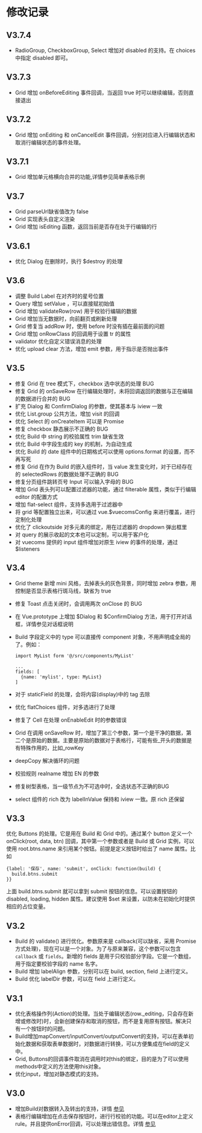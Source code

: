# 修改记录

## V3.7.4

* RadioGroup, CheckboxGroup, Select 增加对 disabled 的支持。在 choices 中指定 disabled 即可。
## V3.7.3

* Grid 增加 onBeforeEditing 事件回调，当返回 true 时可以继续编辑，否则直接退出
## V3.7.2

* Grid 增加 onEditing 和  onCancelEdit 事件回调，分别对应进入行编辑状态和取消行编辑状态的事件处理。
  
## V3.7.1

* Grid 增加单元格横向合并的功能,详情参见简单表格示例

## V3.7
* Grid parseUrl缺省值改为 false
* Grid 实现表头自定义渲染
* Grid 增加 isEditing 函数，返回当前是否存在处于行编辑的行

## V3.6.1
* 优化 Dialog 在删除时，执行 $destroy 的处理

## V3.6
* 调整 Build Label 在对齐时的星号位置
* Query 增加 setValue ，可以直接赋初始值
* Grid 增加 validateRow(row) 用于校验行编辑的数据
* Grid 增加当无数据时，向前翻页或刷新处理
* Grid 修复当 addRow 时，使用 before 时没有插在最前面的问题
* Grid 增加 onRowClass 的回调用于设置 tr 的属性
* validator 优化自定义错误消息的处理
* 优化 upload clear 方法，增加 emit 参数，用于指示是否抛出事件

## V3.5
* 修复 Grid 在 tree 模式下，checkbox 选中状态的处理 BUG
* 修复 Grid 的 onSaveRow 在行编辑处理时，未将回调返回的数据与正在编辑的数据进行合并的 BUG
* 扩充 Dialog 和 ConfirmDialog 的参数，使其基本与 iview 一致
* 优化 List.group 公共方法，增加 visit 的回调
* 优化 Select 的 onCreateItem 可以是 Promise
* 修复 checkbox 静态展示不正确的 BUG
* 优化 Build 中 string 的校验属性 trim 缺省生效
* 优化 Build 中字段生成的 key 的机制，为自动生成
* 优化 Build 的 date 组件中的日期格式可以使用 options.format 的设置，而不再写死
* 修复 Grid 在作为 Build 的嵌入组件时，当 value 发生变化时，对于已经存在的 selectedRows 的数据处理不正确的 BUG
* 修复分页组件跳转页号 Input 可以输入字母的 BUG
* 增加 Grid 表头列可以配置过滤器的功能，通过 filterable 属性，类似于行编辑 editor 的配置方式
* 增加 flat-select 组件，支持多选用于过滤器中
* 将 grid 等配置独立出来，可以通过 vue.$vuecomsConfig 来进行覆盖，进行定制化处理
* 优化了 clickoutside 对多元素的绑定，用在过滤器的 dropdown 弹出框里
* 对 query 的展示收起的文本也可以定制，可以用于客户化
* 对 vuecoms 提供的 input 组件增加对原生 iview 的事件的处理，通过 $listeners

## V3.4
* Grid theme 新增 mini 风格，去掉表头的灰色背景，同时增加 zebra 参数，用控制是否显示表格行斑马线，缺省为 true
* 修复 Toast 点击关闭时，会调用两次 onClose 的 BUG
* 在 Vue.prototype 上增加 $Dialog 和 $ConfirmDialog 方法，用于打开对话框，详情参见对话框说明
* Build 字段定义中的 type 可以直接传 component 对象，不用声明成全局的了。例如：

    ```
    import MyList form '@/src/components/MyList'

    ...
    fields: [
      {name: 'mylist', type: MyList}
    ]
    ```

* 对于 staticField 的处理，会将内容(display)中的 tag 去除
* 优化 flatChoices 组件，对多选进行了处理
* 修复了 Cell 在处理 onEnableEdit 时的参数错误
* Grid 在调用 onSaveRow 时，增加了第三个参数，第一个是干净的数据，第二个是原始的数据。主要是原始的数据对于表格行，可能有些_开头的数据是有特殊作用的，比如_rowKey
* deepCopy 解决循环的问题
* 校验规则 realname 增加 EN 的参数
* 修复树型表格，当一级节点为不可选中时，全选状态不正确的BUG
* select 组件的 rich 改为 labelInValue 保持和 iview 一致。原 rich 还保留

## V3.3

优化 Buttons 的处理。它是用在 Build 和 Grid 中的。通过某个 button 定义一个 onClick(root, data, btn) 回调，其中第一个参数或者是 Build 或 Grid 实例，可以使用 root.btns.name 来引用某个按钮。前提是定义按钮时给出了 name 属性。比如

```
{label: '保存', name: 'submit', onClick: function(build) {
  build.btns.submit
}}
```

上面 build.btns.submit 就可以拿到 submit 按钮的信息。可以设置按钮的 disabled, loading, hidden 属性。建议使用 $set 来设置，以防未在初始化时提供相应的占位变量。

## V3.2

* Build 的 validate() 进行优化。参数原来是 callback(可以缺省，采用 Promise 方式处理)，现在可以是一个对象。为了与原来兼容，这个参数可以包含 `callback` 或 `fields`。新增的 fields 是用于只校验部分字段。它是一个数组，用于指定要校验字段的 name 名字。
* Build 增加 labelAlign 参数，分别可以在 build, section, field 上进行定义。
* Build 优化 labelDir 参数，可以在 field 上进行定义。

## V3.1

* 优化表格操作列(Action)的处理。当处于编辑状态(row._editing，只会存在新增或修改时)时，会新创建保存和取消的按钮，而不是复用原有按钮。解决只有一个按钮时的问题。
* Build增加mapConvert/inputConvert/outputConvert的支持，可以在表单初始化数据和获取表单数据时，对数据进行转换，可以方便集成在field的定义中。
* Grid, Buttons的回调事件取消在调用时对this的绑定，目的是为了可以使用methods中定义的方法使用this对象。
* 优化input，增加对静态模式的支持。

## V3.0

* 增加Build对数据转入及转出的支持，详情 [参见](build9.md)
* 表格行编辑增加在点击保存按钮时，进行行校验的功能。可以在editor上定义rule。并且提供onError回调，可以处理出错信息。详情 [参见](table4.md)